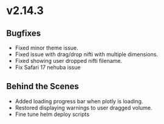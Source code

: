 # v2.14.3

## Bugfixes

- Fixed minor theme issue.
- Fixed issue with drag/drop nifti with multiple dimensions.
- Fixed showing user dropped nifti filename.
- Fix Safari 17 nehuba issue

## Behind the Scenes

- Added loading progress bar when plotly is loading.
- Restored displaying warnings to user dragged volume.
- Fine tune helm deploy scripts

